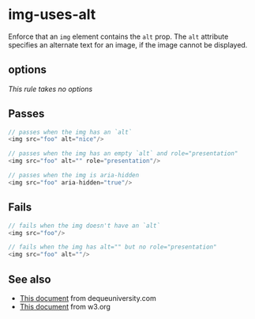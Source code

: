 # img-uses-alt

Enforce that an `img` element contains the `alt` prop. The `alt` attribute specifies
an alternate text for an image, if the image cannot be displayed.


## options

*This rule takes no options*

## Passes

```js
// passes when the img has an `alt`
<img src="foo" alt="nice"/>

// passes when the img has an empty `alt` and role="presentation"
<img src="foo" alt="" role="presentation"/>

// passes when the img is aria-hidden
<img src="foo" aria-hidden="true"/>
```

## Fails

```js
// fails when the img doesn't have an `alt`
<img src="foo"/>

// fails when the img has alt="" but no role="presentation"
<img src="foo" alt=""/>
```

## See also

 - [This document](https://dequeuniversity.com/rules/axe/2.1/image-alt) from dequeuniversity.com
 - [This document](https://www.w3.org/WAI/PF/aria/roles#presentation) from w3.org
